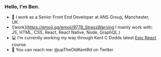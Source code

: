 ### Hello, I'm Ben.

- 🔨 I work as a Senior Front End Developer at ANS Group, Manchester, UK.
- ![work](https://emoji.gg/emoji/9778_StressWarning I mainly work with: JS, HTML, CSS, React, React Native, Node, GraphQL.)
- 💻 I’m currently working my way through Kent C Dodds latest [Epic React](https://epicreact.dev/learn) course.
- 🐤 You can reach me: @upTheOldKentRd on Twitter
